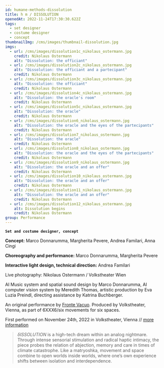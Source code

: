 ```yaml
---
id: humane-methods-dissolution
title: h m / DISSOLUTION
openedAt: 2022-11-24T17:30:30.622Z
tags:
  - set designer
  - costume designer
  - concept
thumbnailImg: /cms/images/thumbnail-dissolution.jpg
imgs:
  - url: /cms/images/dissolution1c_nikolaus_ostermann.jpg
    credit: Nikolaus Ostermann
    alt: "Dissolution: the officiant"
  - url: /cms/images/dissolution2c_nikolaus_ostermann.jpg
    alt: "Dissolution: the officiant and a partecipant"
    credit: Nikolaus Ostermann
  - url: /cms/images/dissolution3c_nikolaus_ostermann.jpg
    alt: "Dissolution: the officiant"
    credit: Nikolaus Ostermann
  - url: /cms/images/dissolution4c_nikolaus_ostermann.jpg
    alt: "Dissolution: the oracle's room"
    credit: Nikolaus Ostermann
  - url: /cms/images/dissolution5c_nikolaus_ostermann.jpg
    alt: "Dissolution: the oracle"
    credit: Nikolaus Ostermann
  - url: /cms/images/dissolution6_nikolaus_ostermann.jpg
    alt: "Dissolution: the oracle and the eyes of the partecipants"
    credit: Nikolaus Ostermann
  - url: /cms/images/dissolution7_nikolaus_ostermann.jpg
    alt: "Dissolution: the oracle"
    credit: Nikolaus Ostermann
  - url: /cms/images/dissolution8_nikolaus_ostermann.jpg
    alt: "Dissolution: the oracle and the eyes of the partecipants"
    credit: Nikolaus Ostermann
  - url: /cms/images/dissolution9_nikolaus_ostermann.jpg
    alt: "Dissolution: the oracle and an offer"
    credit: Nikolaus Ostermann
  - url: /cms/images/dissolution10_nikolaus_ostermann.jpg
    alt: "Dissolution: the oracle and an offer"
    credit: Nikolaus Ostermann
  - url: /cms/images/dissolution11_nikolaus_ostermann.jpg
    alt: "Dissolution: the oracle and an offer"
    credit: Nikolaus Ostermann
  - url: /cms/images/dissolution12_nikolaus_ostermann.jpg
    alt: Dissolution begins
    credit: Nikolaus Ostermann
group: Performance
---
```

**`Set and costume designer, concept`**

**Concept:** Marco Donnarumma, Margherita Pevere, Andrea Familari, Anna Cingi

**Choreography and performance:** Marco Donnarumma, Margherita Pevere

**Interactive Iight design, technical direction:** Andrea Familari

Live photography: Nikolaus Ostermann / Volkstheater Wien

AI Music system and spatial sound design by Marco Donnarumma, AI computer vision system by Meredith Thomas, artistic production by  Eva Luzia Preindl, directing assistance by Katrina Buchberger.

An original performance by [Fronte Vacuo](https://frontevacuo.com/). Produced by Volkstheater, Vienna, as part of 6XXX6/six movements for six spaces.

First performed on November 24th, 2022 in Volkstheater, Vienna // [more information](https://frontevacuo.com/works/dissolution/)

> *δISSOLUTION* is a high-tech dream within an analog nightmare. Through intense sensorial stimulation and radical haptic intimacy, the piece probes the relation of abjection, memory and care in times of climate catastrophe. Like a matryoshka, movement and space combine to open worlds inside worlds, where one’s own experience shifts between isolation and interdependence.